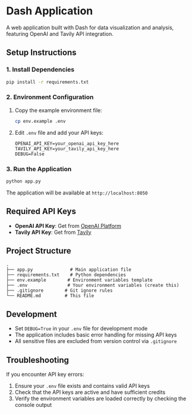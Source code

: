 # Dash Application

A web application built with Dash for data visualization and analysis, featuring OpenAI and Tavily API integration.

## Setup Instructions

### 1. Install Dependencies

```bash
pip install -r requirements.txt
```

### 2. Environment Configuration

1. Copy the example environment file:

   ```bash
   cp env.example .env
   ```

2. Edit `.env` file and add your API keys:
   ```
   OPENAI_API_KEY=your_openai_api_key_here
   TAVILY_API_KEY=your_tavily_api_key_here
   DEBUG=False
   ```

### 3. Run the Application

```bash
python app.py
```

The application will be available at `http://localhost:8050`

## Required API Keys

- **OpenAI API Key**: Get from [OpenAI Platform](https://platform.openai.com/api-keys)
- **Tavily API Key**: Get from [Tavily](https://tavily.com/)

## Project Structure

```
.
├── app.py              # Main application file
├── requirements.txt    # Python dependencies
├── env.example        # Environment variables template
├── .env               # Your environment variables (create this)
├── .gitignore        # Git ignore rules
└── README.md         # This file
```

## Development

- Set `DEBUG=True` in your `.env` file for development mode
- The application includes basic error handling for missing API keys
- All sensitive files are excluded from version control via `.gitignore`

## Troubleshooting

If you encounter API key errors:

1. Ensure your `.env` file exists and contains valid API keys
2. Check that the API keys are active and have sufficient credits
3. Verify the environment variables are loaded correctly by checking the console output

